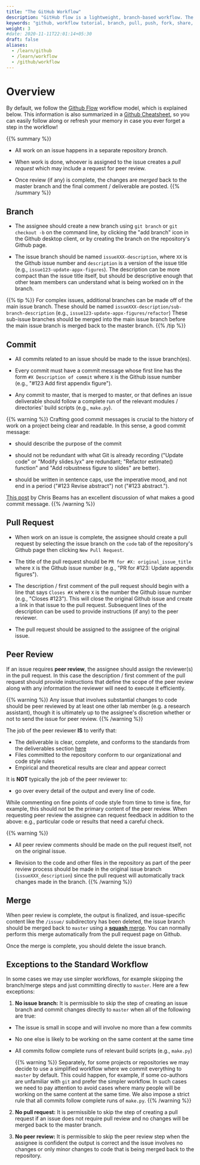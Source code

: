 ```yaml
---
title: "The GitHub Workflow"
description: "GitHub flow is a lightweight, branch-based workflow. The GitHub flow is useful for everyone, not just developers."
keywords: "github, workflow tutorial, branch, pull, push, fork, share, commit, merge, peer review"
weight: 3
#date: 2020-11-11T22:01:14+05:30
draft: false
aliases:
  - /learn/github
  - /learn/workflow
  - /github/workflow
---
```

# Overview
By default, we follow the [Github Flow](https://guides.github.com/introduction/flow/) workflow model, which is explained below. This information is also summarized in a [Github Cheatsheet](../github_cheatsheet_tsh.pdf), so you can easily follow along or refresh your memory in case you ever forget a step in the workflow!

{{% summary %}}
 - All work on an issue happens in a separate repository *branch*.

 - When work is done, whoever is assigned to the issue creates a *pull request* which may include a request for peer review.

 - Once review (if any) is complete, the changes are *merged* back to the master branch and the final comment / deliverable are posted.
{{% /summary %}}

## Branch

* The assignee should create a new branch using `git branch` or `git checkout -b` on the command line, by clicking the "add branch" icon in the Github desktop client, or by creating the branch on the repository's Github page.

* The issue branch should be named `issueXXX-description`, where `XX` is the Github issue number and `description` is a version of the issue title (e.g., `issue123-update-appx-figures`). The description can be more compact than the issue title itself, but should be descriptive enough that other team members can understand what is being worked on in the branch.

{{% tip %}}
For complex issues, additional branches can be made off of the main issue branch. These should be named `issueXXX-description/sub-branch-description` (e.g., `issue123-update-appx-figures/refactor`) These sub-issue branches should be merged into the main issue branch before the main issue branch is merged back to the master branch.
{{% /tip %}}

## Commit

* All commits related to an issue should be made to the issue branch(es).

* Every commit must have a commit message whose first line has the form `#X Description of commit` where `X` is the Github issue number (e.g., "#123 Add first appendix figure").

* Any commit to master, that is merged to master, or that defines an issue deliverable should follow a complete run of the relevant modules / directories' build scripts (e.g., `make.py`).

{{% warning %}}
Crafting good commit messages is crucial to the history of work on a project being clear and readable. In this sense, a good commit message:
  - should describe the purpose of the commit

  - should not be redundant with what Git is already recording ("Update code" or "Modify slides.lyx" are redundant; "Refactor estimate() function" and "Add robustness figure to slides" are better).

  - should be written in sentence caps, use the imperative mood, and not end in a period ("#123 Revise abstract") not ("#123 abstract.").

  [This post](https://chris.beams.io/posts/git-commit/) by Chris Beams has an excellent discussion of what makes a good commit message.
{{% /warning %}}



## Pull Request

* When work on an issue is complete, the assignee should create a pull request by selecting the issue branch on the `code` tab of the repository's Github page then clicking `New Pull Request`.

* The title of the pull request should be `PR for #X: original_issue_title` where `X` is the Github issue   number (e.g., "PR for #123: Update appendix figures").

* The description / first comment of the pull request should begin with a line that says `Closes #X` where `X` is the number the Github issue number (e.g., "Closes #123"). This will close the original Github issue and create a link in that issue to the pull request. Subsequent lines of the description can be used to provide instructions (if any) to the peer reviewer.

* The pull request should be assigned to the assignee of the original issue.

## Peer Review

If an issue requires **peer review**, the assignee should assign the reviewer(s) in the pull request. In this case the description / first comment of the pull request should provide instructions that define the scope of the peer review along with any information the reviewer will need to execute it efficiently.

{{% warning %}}
Any issue that involves substantial changes to code should be peer reviewed by at least one other lab member (e.g. a research assistant), though it is ultimately up to the assignee's discretion whether or not to send the issue for peer review.
{{% /warning %}}

The job of the peer reviewer **IS** to verify that:
   *  The deliverable is clear, complete, and conforms to the standards from the deliverables section [here](https://tilburgsciencehub.com/building-blocks/collaborate-and-share-your-work/project_management/write-good-issues/)
   *  Files committed to the repository conform to our organizational and code style rules
   *  Empirical and theoretical results are clear and appear correct

It is **NOT** typically the job of the peer reviewer to:
  * go over every detail of the output and every line of code.

While commenting on fine points of code style from time to time is fine, for example, this should not be the primary content of the peer review. When requesting peer review the assignee can request feedback in addition to the above: e.g., particular code or results that need a careful check.


{{% warning %}}
* All peer review comments should be made on the pull request itself, not on the original issue.

* Revision to the code and other files in the repository as part of the peer review process should be made in the original issue branch (`issueXXX_description`) since the pull request will automatically track changes made in the branch.
{{% /warning %}}

## Merge

When peer review is complete, the output is finalized, and issue-specific content like the `/issue/` subdirectory has been deleted, the issue branch should be merged back to `master` using a [__squash__ merge](https://help.github.com/articles/about-pull-request-merge-squashing/). You can normally perform this merge automatically from the pull request page on Github.

Once the merge is complete, you should delete the issue branch.

## Exceptions to the Standard Workflow
In some cases we may use simpler workflows, for example skipping the branch/merge steps and just committing directly to `master`. Here are a few exceptions:

1. **No issue branch:** It is permissible to skip the step of creating an issue branch and commit changes directly to `master` when all of the following are true:
- The issue is small in scope and will involve no more than a few commits
- No one else is likely to be working on the same content at the same time
- All commits follow complete runs of relevant build scripts (e.g., `make.py`)

  {{% warning %}}
Separately, for some projects or repositories we may decide to use a simplified workflow where we commit everything to `master` by default. This could happen, for example, if some co-authors are unfamiliar with `git` and prefer the simpler workflow. In such cases we need to pay attention to avoid cases where many people will be working on the same content at the same time. We also impose a strict rule that all commits follow complete runs of `make.py`.
  {{% /warning %}}

2. **No pull request:** It is permissible to skip the step of creating a pull request if an issue does not require pull review and no changes will be merged back to the master branch.

3. **No peer review:** It is permissible to skip the peer review step when the assignee is confident the output is correct and the issue involves no changes or only minor changes to code that is being merged back to the repository.
